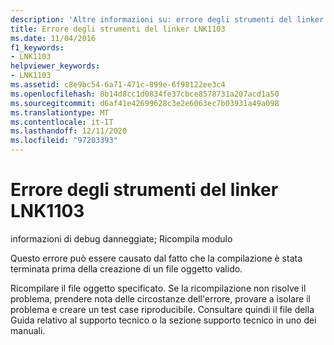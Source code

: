 ```yaml
---
description: 'Altre informazioni su: errore degli strumenti del linker LNK1103'
title: Errore degli strumenti del linker LNK1103
ms.date: 11/04/2016
f1_keywords:
- LNK1103
helpviewer_keywords:
- LNK1103
ms.assetid: c8e9bc54-6a71-471c-899e-6f98122ee3c4
ms.openlocfilehash: 8b14d8cc1d0834fe37cbce8578731a207acd1a50
ms.sourcegitcommit: d6af41e42699628c3e2e6063ec7b03931a49a098
ms.translationtype: MT
ms.contentlocale: it-IT
ms.lasthandoff: 12/11/2020
ms.locfileid: "97203393"
---
```

# <a name="linker-tools-error-lnk1103"></a>Errore degli strumenti del linker LNK1103

informazioni di debug danneggiate; Ricompila modulo

Questo errore può essere causato dal fatto che la compilazione è stata terminata prima della creazione di un file oggetto valido.

Ricompilare il file oggetto specificato. Se la ricompilazione non risolve il problema, prendere nota delle circostanze dell'errore, provare a isolare il problema e creare un test case riproducibile. Consultare quindi il file della Guida relativo al supporto tecnico o la sezione supporto tecnico in uno dei manuali.
